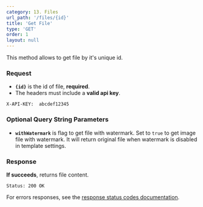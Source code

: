 ```yaml
---
category: 13. Files
url_path: '/files/{id}'
title: 'Get File'
type: 'GET'
order: 1
layout: null
---
```


This method allows to get file by it's unique id.

### Request

* **`{id}`** is the id of file, **required**.
* The headers must include a **valid api key**.

```X-API-KEY:  abcdef12345```

### Optional Query String Parameters
* **`withWatermark`** is flag to get file with watermark. Set to `true` to get image file with watermark. It will return original file when watermark is disabled in template settings.

### Response

**If succeeds**, returns file content.

```Status: 200 OK```


For errors responses, see the [response status codes documentation](#/response-status-codes).
